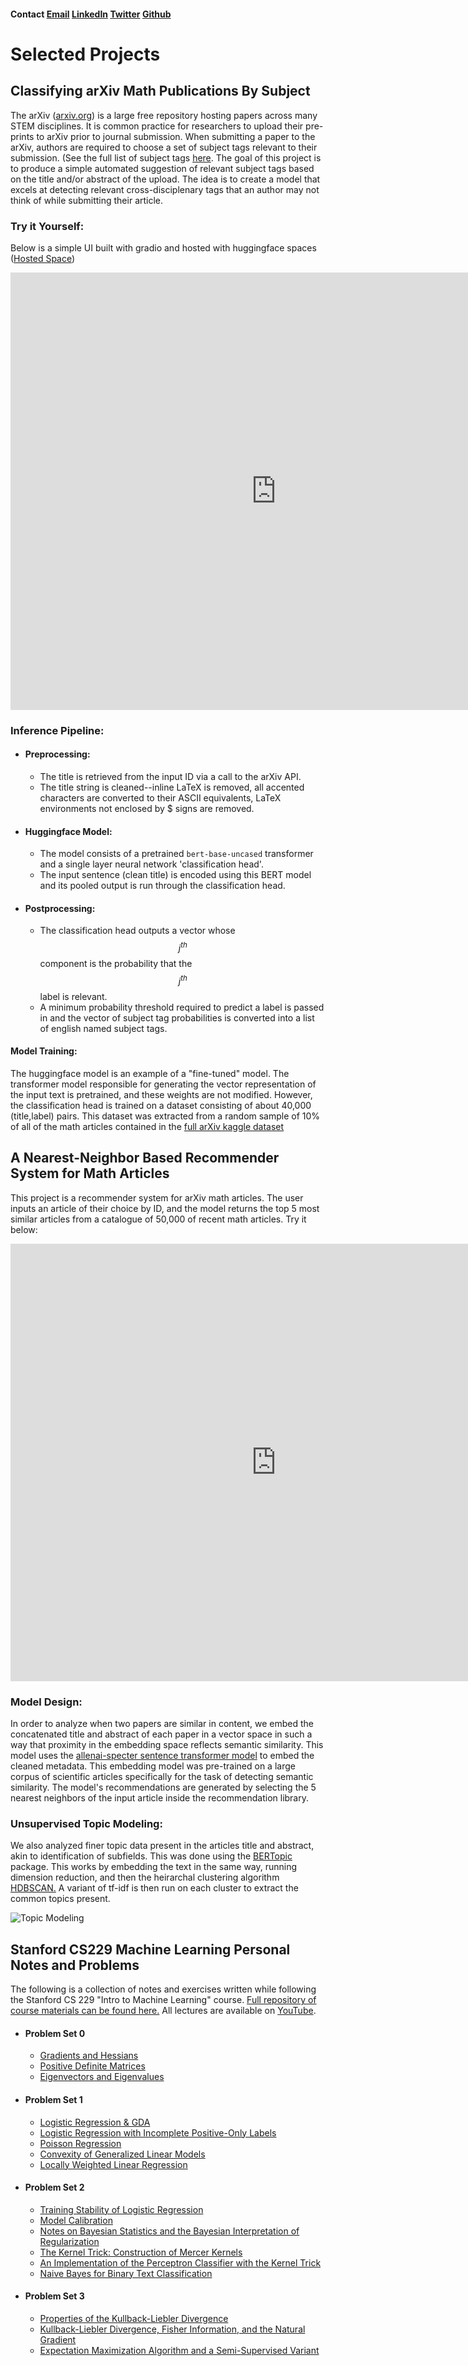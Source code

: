 
#### Contact [Email](mailto:michael.leamy.geis@gmail.com) [LinkedIn](https://www.linkedin.com/in/michael-geis-7a024127a/) [Twitter](https://twitter.com/m_leamy_g) [Github](https://github.com/Michael-Geis/)

# Selected Projects

## Classifying arXiv Math Publications By Subject

The arXiv ([arxiv.org](https://arxiv.org)) is a large free repository hosting papers across many STEM disciplines. It is common practice for researchers to
upload their pre-prints to arXiv prior to journal submission. When submitting a paper to the arXiv, authors are required to choose a set of subject tags relevant to their submission.
(See the full list of subject tags [here](https://arxiv.org/category_taxonomy). The goal of this project is to produce a simple automated suggestion of relevant subject tags based on the title and/or abstract of the upload. The idea is to create a model that excels at detecting relevant cross-disciplenary tags that an author may not think of while submitting their article.

### Try it Yourself:
Below is a simple UI built with gradio and hosted with huggingface spaces ([Hosted Space](https://huggingface.co/spaces/mlgeis/arxiv-subject-classifier-demo))
<iframe
    src="https://mlgeis-arxiv-subject-classifier-demo.hf.space"
    frameborder="0"
    width="850"
    height="700"
></iframe>

### Inference Pipeline:

- #### Preprocessing:
    - The title is retrieved from the input ID via a call to the arXiv API.
    - The title string is cleaned--inline LaTeX is removed, all accented characters are converted to their ASCII equivalents, LaTeX environments not enclosed by $ signs are removed.
- #### Huggingface Model:
    - The model consists of a pretrained `bert-base-uncased` transformer and a single layer neural network 'classification head'. 
    - The input sentence (clean title) is encoded using this BERT model and its pooled output is run through the classification head. 
- #### Postprocessing:
    - The classification head outputs a vector whose $$j^{th}$$ component is the probability that the $$j^{th}$$ label is relevant.
    - A minimum probability threshold required to predict a label is passed in and the vector of subject tag probabilities is converted into a list of english named subject tags.

#### Model Training:

The huggingface model is an example of a "fine-tuned" model. The transformer model responsible for generating the vector representation of the input text is pretrained, and these weights are not modified. However, the classification head is trained on a dataset consisting of about 40,000 (title,label) pairs. This dataset was extracted from a random sample of 10% of all of the math articles contained in the [full arXiv kaggle dataset](https://www.kaggle.com/datasets/Cornell-University/arxiv)

## A Nearest-Neighbor Based Recommender System for Math Articles

This project is a recommender system for arXiv math articles. The user inputs an article of their choice by ID, and the model returns the top 5 most similar articles from a catalogue of 50,000 of recent math articles. Try it below:

<iframe
    src="https://mlgeis-ArXivRecommenderSystem.hf.space"
    frameborder="0"
    width="850"
    height="700"
></iframe>

### Model Design:
In order to analyze when two papers are similar in content, we embed the concatenated title and abstract of each paper in a vector space in such a way that proximity in the embedding space reflects semantic similarity. This model uses the [allenai-specter sentence transformer model](https://www.kaggle.com/datasets/Cornell-University/arxiv) to embed the cleaned metadata. This embedding model was pre-trained on a large corpus of scientific articles specifically for the task of detecting semantic similarity. The model's recommendations are generated by selecting the 5 nearest neighbors of the input article inside the recommendation library.

### Unsupervised Topic Modeling:
We also analyzed finer topic data present in the articles title and abstract, akin to identification of subfields. This was done using the [BERTopic](https://maartengr.github.io/BERTopic/index.html) package. This works by embedding the text in the same way, running dimension reduction, and then the heirarchal clustering algorithm [HDBSCAN.](https://hdbscan.readthedocs.io/en/latest/how_hdbscan_works.html) A variant of tf-idf is then run on each cluster to extract the common topics present. 

![Topic Modeling](topicmodeling.png "Visualization of clusters and corresponding topics")

## Stanford CS229 Machine Learning Personal Notes and Problems

The following is a collection of notes and exercises written while following the Stanford CS 229 "Intro to Machine Learning" course. [Full repository of course materials can be found here.](https://github.com/maxim5/cs229-2018-autumn) All lectures are available on [YouTube](https://www.youtube.com/playlist?list=PLoROMvodv4rMiGQp3WXShtMGgzqpfVfbU).

- #### Problem Set 0
    - [Gradients and Hessians](https://github.com/Michael-Geis/CS-229-F18-Solutions/blob/main/PS0/PS0-1.ipynb)
    - [Positive Definite Matrices](https://github.com/Michael-Geis/CS-229-F18-Solutions/blob/main/PS0/PS0-1.ipynb)
    - [Eigenvectors and Eigenvalues](https://github.com/Michael-Geis/CS-229-F18-Solutions/blob/main/PS0/PS0-1.ipynb)
- #### Problem Set 1
    - [Logistic Regression & GDA](https://github.com/Michael-Geis/CS-229-F18-Solutions/blob/main/PS0/PS0-1.ipynb)
    - [Logistic Regression with Incomplete Positive-Only Labels](https://github.com/Michael-Geis/CS-229-F18-Solutions/blob/main/PS1/PS1-2.ipynb)
    - [Poisson Regression](https://github.com/Michael-Geis/CS-229-F18-Solutions/blob/main/PS1/PS1-3.ipynb)
    - [Convexity of Generalized Linear Models](https://github.com/Michael-Geis/CS-229-F18-Solutions/blob/main/PS1/PS1-3.ipynb)
    - [Locally Weighted Linear Regression](https://github.com/Michael-Geis/CS-229-F18-Solutions/blob/main/PS1/PS1-3.ipynb)
- #### Problem Set 2
    - [Training Stability of Logistic Regression](https://github.com/Michael-Geis/CS-229-F18-Solutions/blob/main/PS2/PS2-1.ipynb)
    - [Model Calibration](https://github.com/Michael-Geis/CS-229-F18-Solutions/blob/main/PS2/PS2-2.ipynb)
    - [Notes on Bayesian Statistics and the Bayesian Interpretation of Regularization](https://github.com/Michael-Geis/CS-229-F18-Solutions/blob/main/PS2/PS2-3.ipynb)
    - [The Kernel Trick: Construction of Mercer Kernels](https://github.com/Michael-Geis/CS-229-F18-Solutions/blob/main/PS2/PS2-4.ipynb)
    - [An Implementation of the Perceptron Classifier with the Kernel Trick](https://github.com/Michael-Geis/CS-229-F18-Solutions/blob/main/PS2/PS2-5.ipynb)
    - [Naive Bayes for Binary Text Classification](https://github.com/Michael-Geis/CS-229-F18-Solutions/blob/main/PS2/PS2-6.ipynb)
- #### Problem Set 3
    - [Properties of the Kullback-Liebler Divergence](https://github.com/Michael-Geis/CS-229-F18-Solutions/blob/main/PS2/PS2-6.ipynb)
    - [Kullback-Liebler Divergence, Fisher Information, and the Natural Gradient](https://github.com/Michael-Geis/CS-229-F18-Solutions/blob/main/PS3/PS3%20Solutions/PS3-3%20KL%20divergence%2C%20Fisher%20information%2C%20natural%20gradient.ipynb)
    - [Expectation Maximization Algorithm and a Semi-Supervised Variant](https://github.com/Michael-Geis/CS-229-F18-Solutions/blob/main/PS3/PS3%20Solutions/PS3-4%20Semi-supervised%20EM.ipynb)